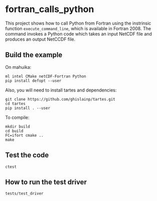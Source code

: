 # fortran_calls_python

This project shows how to call Python from Fortran using the instrinsic function 
`execute_command_line`, which is available in Fortran 2008. The command invokes
a Python code which takes an input NetCDF file and produces an output 
NetCCDF file. 

## Build the example

On mahuika:
```
ml intel CMake netCDF-Fortran Python
pip install defopt --user
```
Also, you will need to install tartes and dependencies:
```
git clone https://github.com/ghislainp/tartes.git
cd tartes
pip install . --user
```

To compile:
```
mkdir build
cd build
FC=ifort cmake ..
make
```

## Test the code

```
ctest
```

## How to run the test driver
```
tests/test_driver
```




